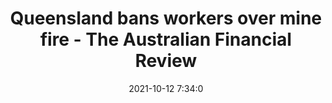 ---
"title": "Queensland bans workers over mine fire - The Australian Financial Review"
"date": "2021-10-12 7:34:0"
"feed_name": "GOOGLENEWSMINING"
"feed_website": "https://news.google.com/search?q=mining%2Bincident&hl=en-US&gl=US&ceid=US:en"
"feed_rss": "https://news.google.com/rss/search?q=mining%2Bincident&hl=en-US&gl=US&ceid=US:en"
"link": "https://www.afr.com/companies/mining/queensland-bans-workers-over-mine-fire-20211012-p58zeh"
"source": "{'href': 'https://www.afr.com', 'title': 'The Australian Financial Review'}"
"file": "_posts/2021-1-1-b4873c607f87cdf5737c62065fe750aab0da471b.md"
"accident": "1"
"drilling": "1"
"dead": "0"
"injured": "0"
"arrested": "0"
"place": "unknown place"
"where": "unknown site"
"causes": "unknown"
"place_uri": "unknown place"
---